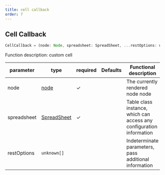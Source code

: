 ```yaml
---
title: cell callback
order: 7
---
```


## Cell Callback

```js
CellCallback = (node: Node, spreadsheet: SpreadSheet, ...restOptions: unknown[]) => G.Group;
```

Function description: custom cell

| parameter   | type                        | required | Defaults | Functional description                                               |
| ----------- | --------------------------- | -------- | -------- | -------------------------------------------------------------------- |
| node        | [node](#node)               | ✓        |          | The currently rendered node node                                     |
| spreadsheet | [SpreadSheet](#spreadsheet) | ✓        |          | Table class instance, which can access any configuration information |
| restOptions | `unknown[]`                 |          |          | Indeterminate parameters, pass additional information                |
